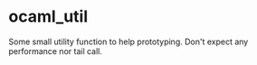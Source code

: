 # ocaml_util
Some small utility function to help prototyping. Don't expect any performance nor tail call.
